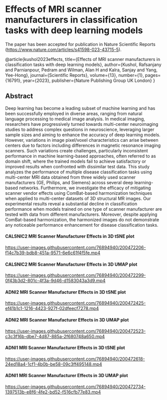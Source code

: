 # Effects of MRI scanner manufacturers in classification tasks with deep learning models
The paper has been accepted for publication in Nature Scientific Reports (https://www.nature.com/articles/s41598-023-43715-5).  

@article{kushol2023effects,
  title={Effects of MRI scanner manufacturers in classification tasks with deep learning models},
  author={Kushol, Rafsanjany and Parnianpour, Pedram and Wilman, Alan H and Kalra, Sanjay and Yang, Yee-Hong},
  journal={Scientific Reports},
  volume={13},
  number={1},
  pages={16791},
  year={2023},
  publisher={Nature Publishing Group UK London}
}

## Abstract
Deep learning has become a leading subset of machine learning and has been successfully employed in diverse areas, ranging from natural language processing to medical image analysis. In medical imaging, researchers have progressively turned towards multi-center neuroimaging studies to address complex questions in neuroscience, leveraging larger sample sizes and aiming to enhance the accuracy of deep learning models. However, variations in image pixel/voxel characteristics can arise between centers due to factors including differences in magnetic resonance imaging scanners. Such variations create challenges, particularly inconsistent performance in machine learning-based approaches, often referred to as domain shift, where the trained models fail to achieve satisfactory or improved results when confronted with dissimilar test data. This study analyzes the performance of multiple disease classification tasks using multi-center MRI data obtained from three widely used scanner manufacturers (GE, Philips, and Siemens) across several deep learning-based networks. Furthermore, we investigate the efficacy of mitigating scanner vendor effects using ComBat-based harmonization techniques when applied to multi-center datasets of 3D structural MR images. Our experimental results reveal a substantial decline in classification performance when models trained on one type of scanner manufacturer are tested with data from different manufacturers. Moreover, despite applying ComBat-based harmonization, the harmonized images do not demonstrate any noticeable performance enhancement for disease classification tasks.

#### CALSNIC2 MRI Scanner Manufacturer Effects in 3D tSNE plot



https://user-images.githubusercontent.com/76894940/200472206-f14c7b39-bdb8-451a-9571-6e6c61f4f5fe.mp4



#### CALSNIC2 MRI Scanner Manufacturer Effects in 3D UMAP plot


https://user-images.githubusercontent.com/76894940/200472299-0f43b3d2-801c-4f3a-9d46-d1583043a3d9.mp4





#### ADNI2 MRI Scanner Manufacturer Effects in 3D tSNE plot



https://user-images.githubusercontent.com/76894940/200472425-ef41b1c1-1216-4423-927f-02dfeecf7278.mp4



#### ADNI2 MRI Scanner Manufacturer Effects in 3D UMAP plot



https://user-images.githubusercontent.com/76894940/200472523-c3c3f16b-dbe7-4d87-885a-2f680748a650.mp4





#### ADNI1 MRI Scanner Manufacturer Effects in 3D tSNE plot



https://user-images.githubusercontent.com/76894940/200472618-24ed18a4-1cf1-4b0b-be58-09c3ff495148.mp4



#### ADNI1 MRI Scanner Manufacturer Effects in 3D UMAP plot


https://user-images.githubusercontent.com/76894940/200472734-1397513b-e8f6-4fe2-bd52-f516cfb77e83.mp4



